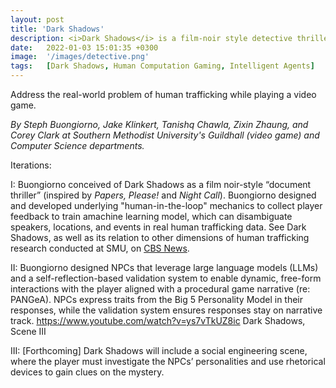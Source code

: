 ```yaml
---
layout: post
title: 'Dark Shadows'
description: <i>Dark Shadows</i> is a film-noir style detective thriller that acts as a test bed for proof-of-concept and prototype system components, frameworks, and models that contribute to research in AI and machine learning. The gameplay focuses on social scenarios where players provide natural language input to progress the narrative. <i>Dark Shadows</i> includes PANGeA’s novel validation system, which leverages self-reflection to evoke a large language model's (LLM) intelligence when evaluating and responding to user input. Narrative and artwork are procedurally generated. 
date:   2022-01-03 15:01:35 +0300
image:  '/images/detective.png'
tags:   [Dark Shadows, Human Computation Gaming, Intelligent Agents]
---
```


Address the real-world problem of human trafficking while playing a video game. 

*By Steph Buongiorno, Jake Klinkert, Tanishq Chawla, Zixin Zhaung, and Corey Clark at Southern Methodist University's Guildhall (video game) and Computer Science departments.* 

Iterations:

I: Buongiorno conceived of Dark Shadows as a film noir-style “document thriller” (inspired by *Papers, Please!* and *Night Call*). Buongiorno designed and developed underlying "human-in-the-loop" mechanics to collect player feedback to train amachine learning model, which can disambiguate speakers, locations, and events in real human trafficking data. See Dark Shadows, as well as its relation to other dimensions of human trafficking research conducted at SMU, on [CBS News](https://www.cbsnews.com/texas/news/i-team-video-game-helps-researchers-fight-sex-trafficking/). 

II: Buongiorno designed NPCs that leverage large language models (LLMs) and a self-reflection-based validation system to enable dynamic, free-form interactions with the player aligned with a procedural game narrative (re: PANGeA). NPCs express traits from the Big 5 Personality Model in their responses, while the validation system ensures responses stay on narrative track. https://www.youtube.com/watch?v=ys7vTkUZ8ic
Dark Shadows, Scene III

III: [Forthcoming] Dark Shadows will include a social engineering scene, where the player must investigate the NPCs’ personalities and use rhetorical devices to gain clues on the mystery.